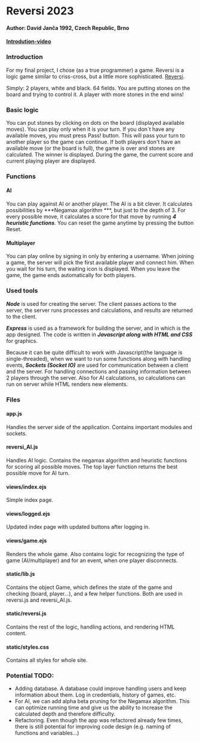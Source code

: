 # Reversi 2023

#### Author: David Janča 1992, Czech Republic, Brno
#### [Introdution-video](https://youtu.be/1kUNnJyopHQ)

### Introduction
For my final project, I chose (as a true programmer) a game. Reversi is a logic game similar to criss-cross, but a little more sophisticated. [Reversi](https://en.wikipedia.org/wiki/Reversi).

Simply: 2 players, white and black. 64 fields. You are putting stones on the board and trying to control it. A player with more stones in the end wins!


### Basic logic
You can put stones by clicking on dots on the board (displayed available moves). 
You can play only when it is your turn.
If you don´t have any available moves, you must press Pass! button. This will pass your turn to another player so the game can continue.
If both players don't have an available move (or the board is full), the game is over and stones are calculated. The winner is displayed.
During the game, the current score and current playing player are displayed. 


### Functions

#### AI
You can play against AI or another player. The AI is a bit clever. It calculates possibilities by ***Negamax algorithm ***, but just to the depth of 3. For every possible move, it calculates a score for that move by running ***4 heuristic functions***. You can reset the game anytime by pressing the button Reset.

#### Multiplayer
You can play online by signing in only by entering a username. When joining a game, the server will pick the first available player and connect him. When you wait for his turn, the waiting icon is displayed. When you leave the game, the game ends automatically for both players. 

### Used tools
***Node*** is used for creating the server. The client passes actions to the server, the server runs processes and calculations, and results are returned to the client. 

***Express*** is used as a framework for building the server, and in which is the app designed. The code is written in ***Javascript along with HTML and CSS*** for graphics. 

Because it can be quite difficult to work with Javascript(the language is single-threaded), when we want to run some functions along with handling events, ***Sockets (Socket IO)*** are used for communication between a client and the server. For handling connections and passing information between 2 players through the server. Also for AI calculations, so calculations can run on server while HTML renders new elements. 


### Files
#### app.js
Handles the server side of the application. Contains important modules and sockets.
#### reversi_AI.js
Handles AI logic. Contains the negamax algorithm and heuristic functions for scoring all possible moves. The top layer function returns the best possible move for AI turn.
#### views/index.ejs
Simple index page.
#### views/logged.ejs
Updated index page with updated buttons after logging in. 
#### views/game.ejs
Renders the whole game. Also contains logic for recognizing the type of game (AI/multiplayer) and for an event, when one player disconnects.
#### static/lib.js
Contains the object Game, which defines the state of the game and checking (board, player...), and a few helper functions. Both are used in reversi.js and reversi_AI.js.
#### static/reversi.js
Contains the rest of the logic, handling actions, and rendering HTML content.
#### static/styles.css
Contains all styles for whole site.

### Potential TODO:
* Adding database. A database could improve handling users and keep information about them. Log in credentials, history of games, etc.
* For AI, we can add alpha beta pruning for the Negamax algorithm. This can optimize running time and give us the ability to increase the calculated depth and therefore difficulty.
* Refactoring. Even though the app was refactored already few times, there is still potential for improving code design (e.g. naming of functions and variables...)